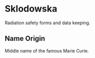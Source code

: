 # Sklodowska
Radiation safety forms and data keeping.

## Name Origin
Middle name of the famous Marie Curie.
